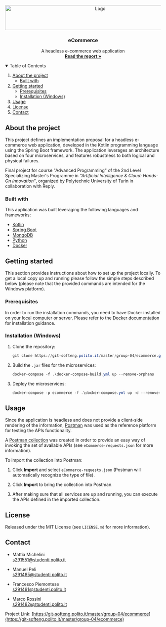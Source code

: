 <!-- PROJECT LOGO -->
<br />
<p align="center">
  <a href="https://git-softeng.polito.it/master/group-04/ecommerce">
    <img src="https://git-softeng.polito.it/master/group-04/ecommerce/-/raw/master/docs/images/ecommerce_logo.png" alt="Logo" width="600" height="80">
  </a>

<h3 align="center">eCommerce</h3>

  <p align="center">
    A headless e-commerce web application
    <br />
    <a href="https://git-softeng.polito.it/master/group-04/ecommerce/-/blob/master/docs/Report.pdf"><strong>Read the report »</strong></a>
  </p>
</p>

<!-- TABLE OF CONTENTS -->
<details open="open">
  <summary>Table of Contents</summary>
  <ol>
    <li>
      <a href="#about-the-project">About the project</a>
      <ul>
        <li><a href="#built-with">Built with</a></li>
      </ul>
    </li>
    <li>
      <a href="#getting-started">Getting started</a>
      <ul>
        <li><a href="#prerequisites">Prerequisites</a></li>
        <li><a href="#installation-windows">Installation (Windows)</a></li>
      </ul>
    </li>
    <li><a href="#usage">Usage</a></li>
    <li><a href="#license">License</a></li>
    <li><a href="#contact">Contact</a></li>
  </ol>
</details>

<!-- ABOUT THE PROJECT -->

## About the project

This project defines an implementation proposal for a headless e-commerce web application, developed in the Kotlin
programming language using the Spring Boot framework. The application leverages an architecture based on four
microservices, and features robustness to both logical and physical failures.

Final project for course "Advanced Programming" of the 2nd Level Specializing Master's Programme in *"Artificial Intelligence & Cloud: Hands-On Innovation"*, organized by Polytechnic University of Turin in collaboration with Reply.

### Built with

This application was built leveraging the following languages and frameworks:

* [Kotlin](https://kotlinlang.org/)
* [Spring Boot](https://spring.io/projects/spring-boot)
* [MongoDB](https://www.mongodb.com/)
* [Python](https://www.python.org/)
* [Docker](https://www.docker.com/)

<!-- GETTING STARTED -->

## Getting started

This section provides instructions about how to set up the project locally. To get a local copy up and running please
follow the simple steps described below (please note that the provided commands are intended for the Windows platform).

### Prerequisites

In order to run the installation commands, you need to have Docker installed on your local computer or server. Please
refer to the [Docker documentation](https://docs.docker.com/get-docker/) for installation guidance.

### Installation (Windows)

1. Clone the repository:
   ```powershell
   git clone https://git-softeng.polito.it/master/group-04/ecommerce.git
   ```
2. Build the `.jar` files for the microservices:
   ```powershell
   docker-compose -f .\docker-compose-build.yml up --remove-orphans
   ```
3. Deploy the microservices:
   ```powershell
   docker-compose -p ecommerce -f .\docker-compose.yml up -d --remove-orphans
   ```

<!-- USAGE EXAMPLES -->

## Usage

Since the application is headless and does not provide a client-side rendering of the  information,
[Postman](https://www.postman.com/) was used as the reference platform for testing the APIs functionality.

A [Postman collection](https://www.postman.com/collection/) was created in order to provide an easy way of invoking
the set of available APIs (see `eCommerce-requests.json` for more information).

To import the collection into Postman:

1. Click **Import** and select `eCommerce-requests.json` (Postman will automatically recognize the type of file).
    
2. Click **Import** to bring the collection into Postman.

3. After making sure that all services are up and running, you can execute the APIs defined in the imported collection.

<!-- LICENSE -->

## License

Released under the MIT License (see `LICENSE.md` for more information).

<!-- CONTACT -->

## Contact

* Mattia Michelini\
  [s291551@studenti.polito.it](mailto:s291551@studenti.polito.it)


* Manuel Peli\
  [s291485@studenti.polito.it](mailto:s291485@studenti.polito.it)


* Francesco Piemontese\
  [s291491@studenti.polito.it](mailto:s291491@studenti.polito.it)


* Marco Rossini\
  [s291482@studenti.polito.it](mailto:s291482@studenti.polito.it)

Project Link: [https://git-softeng.polito.it/master/group-04/ecommerce](https://git-softeng.polito.it/master/group-04/ecommerce)
